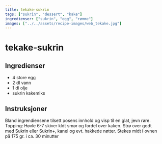 ```yaml
---
title: tekake-sukrin
tags: ["sukrin", "dessert", "kake"]
ingredienser: ["sukrin", "egg", "rømme"]
images: ["../../assets/recipe-images/web_tekake.jpg"]
---
```


# tekake-sukrin

## Ingredienser

- 4 store egg
- 2 dl vann
- 1 dl olje
- sukrin kakemiks

## Instruksjoner

Bland ingrendiensene tilsett posens innhold og visp til en glat, jevn røre. Topping: Høvle 6-7 skiver kldt smør og fordel over kaken. Strø over godt med Sukrin eller Sukrin+, kanel og evt. hakkede nøtter. Stekes midt i ovnen på 175 gr. i ca. 30 minutter
